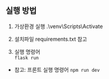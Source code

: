 ## 실행 방법  
1. 가상환경 실행
.\venv\Scripts\Activate  
  
2. 설치파일 requirements.txt 참고
  
3. 실행 명령어  
`flask run`  
- 참고: 프론트 실행 명령어 `npm run dev`
